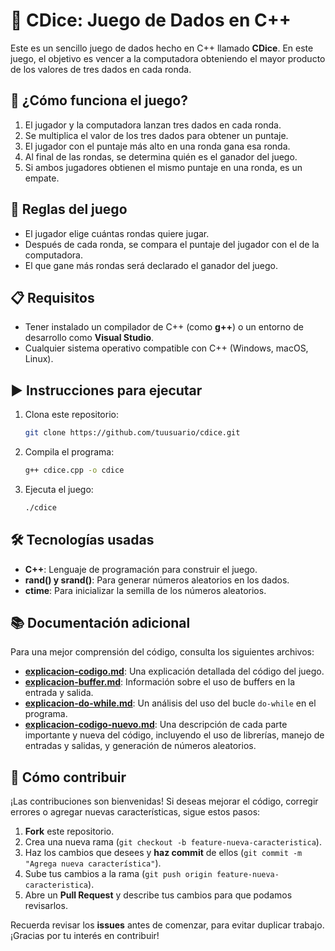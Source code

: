 # 🎲 CDice: Juego de Dados en C++

Este es un sencillo juego de dados hecho en C++ llamado **CDice**. En este juego, el objetivo es vencer a la computadora obteniendo el mayor producto de los valores de tres dados en cada ronda.

## 🚀 ¿Cómo funciona el juego?

1. El jugador y la computadora lanzan tres dados en cada ronda.
2. Se multiplica el valor de los tres dados para obtener un puntaje.
3. El jugador con el puntaje más alto en una ronda gana esa ronda.
4. Al final de las rondas, se determina quién es el ganador del juego.
5. Si ambos jugadores obtienen el mismo puntaje en una ronda, es un empate.

## 📝 Reglas del juego

- El jugador elige cuántas rondas quiere jugar.
- Después de cada ronda, se compara el puntaje del jugador con el de la computadora.
- El que gane más rondas será declarado el ganador del juego.

## 📋 Requisitos

- Tener instalado un compilador de C++ (como **g++**) o un entorno de desarrollo como **Visual Studio**.
- Cualquier sistema operativo compatible con C++ (Windows, macOS, Linux).

## ▶️ Instrucciones para ejecutar

1. Clona este repositorio:

    ```bash
    git clone https://github.com/tuusuario/cdice.git
    ```

2. Compila el programa:

    ```bash
    g++ cdice.cpp -o cdice
    ```

3. Ejecuta el juego:

    ```bash
    ./cdice
    ```


## 🛠 Tecnologías usadas

- **C++**: Lenguaje de programación para construir el juego.
- **rand() y srand()**: Para generar números aleatorios en los dados.
- **ctime**: Para inicializar la semilla de los números aleatorios.

## 📚 Documentación adicional

Para una mejor comprensión del código, consulta los siguientes archivos:

- **[explicacion-codigo.md](explicacion-codigo.md)**: Una explicación detallada del código del juego.
- **[explicacion-buffer.md](explicacion-buffer.md)**: Información sobre el uso de buffers en la entrada y salida.
- **[explicacion-do-while.md](explicacion-do-while.md)**: Un análisis del uso del bucle `do-while` en el programa.
- **[explicacion-codigo-nuevo.md](./explicacion-codigo-nuevo.md)**: Una descripción de cada parte importante y nueva del código, incluyendo el uso de librerías, manejo de entradas y salidas, y generación de números aleatorios.

## 🙌 Cómo contribuir

¡Las contribuciones son bienvenidas! Si deseas mejorar el código, corregir errores o agregar nuevas características, sigue estos pasos:

1. **Fork** este repositorio.
2. Crea una nueva rama (`git checkout -b feature-nueva-caracteristica`).
3. Haz los cambios que desees y **haz commit** de ellos (`git commit -m "Agrega nueva característica"`).
4. Sube tus cambios a la rama (`git push origin feature-nueva-caracteristica`).
5. Abre un **Pull Request** y describe tus cambios para que podamos revisarlos.

Recuerda revisar los **issues** antes de comenzar, para evitar duplicar trabajo. ¡Gracias por tu interés en contribuir!
